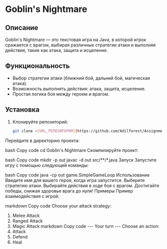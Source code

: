 # Goblin's Nightmare

## Описание

Goblin's Nightmare — это текстовая игра на Java, в которой игрок сражается с врагом, выбирая различные стратегии атаки и выполняя действия, такие как атака, защита и исцеление. 

## Функциональность

- Выбор стратегии атаки (ближний бой, дальний бой, магическая атака).
- Возможность выполнять действия: атака, защита, исцеление.
- Простая логика боя между героем и врагом.

## Установка

1. Клонируйте репозиторий:
   ```bash
   git clone <[URL_РЕПОЗИТОРИЯ](https://github.com/Adilforest/Assignment_5_SDP.git)>
Перейдите в директорию проекта:

bash
Copy code
cd Goblin's Nightmare
Скомпилируйте проект:

bash
Copy code
mkdir -p out
javac -d out src/**/*.java
Запуск
Запустите игру с помощью следующей команды:

bash
Copy code
java -cp out game.SimpleGameLoop
Использование
Введите имя для вашего героя, когда игра запустится.
Выберите стратегию атаки.
Выбирайте действия в ходе боя с врагом.
Достигайте победы, снижая здоровье врага до нуля!
Примеры
Пример взаимодействия с игрой:

markdown
Copy code
Choose your attack strategy:
1. Melee Attack
2. Ranged Attack
3. Magic Attack
markdown
Copy code
--- Your turn ---
Choose an action:
1. Attack
2. Defend
3. Heal
